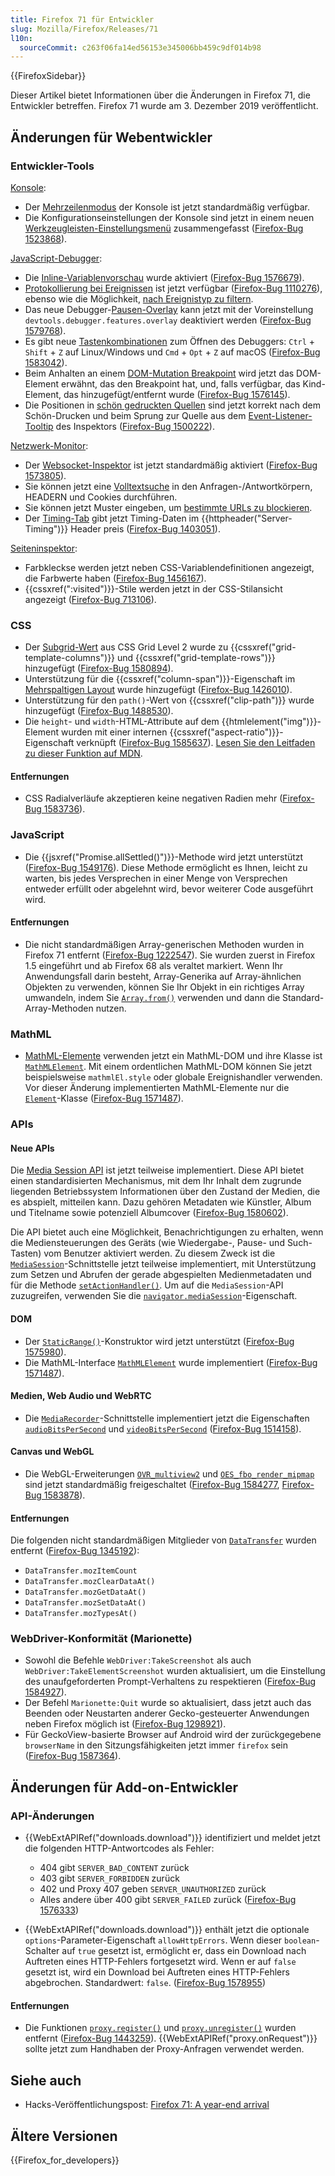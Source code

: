 ```yaml
---
title: Firefox 71 für Entwickler
slug: Mozilla/Firefox/Releases/71
l10n:
  sourceCommit: c263f06fa14ed56153e345006bb459c9df014b98
---
```


{{FirefoxSidebar}}

Dieser Artikel bietet Informationen über die Änderungen in Firefox 71, die Entwickler betreffen. Firefox 71 wurde am 3. Dezember 2019 veröffentlicht.

## Änderungen für Webentwickler

### Entwickler-Tools

[Konsole](https://firefox-source-docs.mozilla.org/devtools-user/web_console/index.html):

- Der [Mehrzeilenmodus](https://firefox-source-docs.mozilla.org/devtools-user/web_console/the_command_line_interpreter/index.html#multi-line-mode) der Konsole ist jetzt standardmäßig verfügbar.
- Die Konfigurationseinstellungen der Konsole sind jetzt in einem neuen [Werkzeugleisten-Einstellungsmenü](https://firefox-source-docs.mozilla.org/devtools-user/web_console/ui_tour/index.html#toolbar) zusammengefasst ([Firefox-Bug 1523868](https://bugzil.la/1523868)).

[JavaScript-Debugger](https://firefox-source-docs.mozilla.org/devtools-user/debugger/index.html):

- Die [Inline-Variablenvorschau](https://firefox-source-docs.mozilla.org/devtools-user/debugger/how_to/set_a_breakpoint/index.html#inline-variable-preview) wurde aktiviert ([Firefox-Bug 1576679](https://bugzil.la/1576679)).
- [Protokollierung bei Ereignissen](https://firefox-source-docs.mozilla.org/devtools-user/debugger/set_event_listener_breakpoints/index.html#logging-on-events) ist jetzt verfügbar ([Firefox-Bug 1110276](https://bugzil.la/1110276)), ebenso wie die Möglichkeit, [nach Ereignistyp zu filtern](https://firefox-source-docs.mozilla.org/devtools-user/debugger/set_event_listener_breakpoints/index.html#filter-by-event-type).
- Das neue Debugger-[Pausen-Overlay](https://firefox-source-docs.mozilla.org/devtools-user/debugger/how_to/step_through_code/index.html#pause-on-breakpoints-overlay) kann jetzt mit der Voreinstellung `devtools.debugger.features.overlay` deaktiviert werden ([Firefox-Bug 1579768](https://bugzil.la/1579768)).
- Es gibt neue [Tastenkombinationen](https://firefox-source-docs.mozilla.org/devtools-user/keyboard_shortcuts/index.html) zum Öffnen des Debuggers: `Ctrl` + `Shift` + `Z` auf Linux/Windows und `Cmd` + `Opt` + `Z` auf macOS ([Firefox-Bug 1583042](https://bugzil.la/1583042)).
- Beim Anhalten an einem [DOM-Mutation Breakpoint](https://firefox-source-docs.mozilla.org/devtools-user/debugger/break_on_dom_mutation/index.html) wird jetzt das DOM-Element erwähnt, das den Breakpoint hat, und, falls verfügbar, das Kind-Element, das hinzugefügt/entfernt wurde ([Firefox-Bug 1576145](https://bugzil.la/1576145)).
- Die Positionen in [schön gedruckten Quellen](https://firefox-source-docs.mozilla.org/devtools-user/debugger/how_to/pretty-print_a_minified_file/index.html) sind jetzt korrekt nach dem Schön-Drucken und beim Sprung zur Quelle aus dem [Event-Listener-Tooltip](https://firefox-source-docs.mozilla.org/devtools-user/page_inspector/how_to/examine_event_listeners/index.html) des Inspektors ([Firefox-Bug 1500222](https://bugzil.la/1500222)).

[Netzwerk-Monitor](https://firefox-source-docs.mozilla.org/devtools-user/network_monitor/index.html):

- Der [Websocket-Inspektor](https://firefox-source-docs.mozilla.org/devtools-user/network_monitor/inspecting_web_sockets/index.html) ist jetzt standardmäßig aktiviert ([Firefox-Bug 1573805](https://bugzil.la/1573805)).
- Sie können jetzt eine [Volltextsuche](https://firefox-source-docs.mozilla.org/devtools-user/network_monitor/request_list/index.html#search-in-requests) in den Anfragen-/Antwortkörpern, HEADERN und Cookies durchführen.
- Sie können jetzt Muster eingeben, um [bestimmte URLs zu blockieren](https://firefox-source-docs.mozilla.org/devtools-user/network_monitor/request_list/index.html#blocking-specific-urls).
- Der [Timing-Tab](https://firefox-source-docs.mozilla.org/devtools-user/network_monitor/request_details/index.html#timings) gibt jetzt Timing-Daten im {{httpheader("Server-Timing")}} Header preis ([Firefox-Bug 1403051](https://bugzil.la/1403051)).

[Seiteninspektor](https://firefox-source-docs.mozilla.org/devtools-user/page_inspector/index.html):

- Farbkleckse werden jetzt neben CSS-Variablendefinitionen angezeigt, die Farbwerte haben ([Firefox-Bug 1456167](https://bugzil.la/1456167)).
- {{cssxref(":visited")}}-Stile werden jetzt in der CSS-Stilansicht angezeigt ([Firefox-Bug 713106](https://bugzil.la/713106)).

### CSS

- Der [Subgrid-Wert](/de/docs/Web/CSS/CSS_grid_layout/Subgrid) aus CSS Grid Level 2 wurde zu {{cssxref("grid-template-columns")}} und {{cssxref("grid-template-rows")}} hinzugefügt ([Firefox-Bug 1580894](https://bugzil.la/1580894)).
- Unterstützung für die {{cssxref("column-span")}}-Eigenschaft im [Mehrspaltigen Layout](/de/docs/Web/CSS/CSS_multicol_layout) wurde hinzugefügt ([Firefox-Bug 1426010](https://bugzil.la/1426010)).
- Unterstützung für den `path()`-Wert von {{cssxref("clip-path")}} wurde hinzugefügt ([Firefox-Bug 1488530](https://bugzil.la/1488530)).
- Die `height`- und `width`-HTML-Attribute auf dem {{htmlelement("img")}}-Element wurden mit einer internen {{cssxref("aspect-ratio")}}-Eigenschaft verknüpft ([Firefox-Bug 1585637](https://bugzil.la/1585637)). [Lesen Sie den Leitfaden zu dieser Funktion auf MDN](/de/docs/Learn_web_development/Extensions/Performance/Multimedia#rendering_strategy_preventing_jank_when_loading_images).

#### Entfernungen

- CSS Radialverläufe akzeptieren keine negativen Radien mehr ([Firefox-Bug 1583736](https://bugzil.la/1583736)).

### JavaScript

- Die {{jsxref("Promise.allSettled()")}}-Methode wird jetzt unterstützt ([Firefox-Bug 1549176](https://bugzil.la/1549176)). Diese Methode ermöglicht es Ihnen, leicht zu warten, bis jedes Versprechen in einer Menge von Versprechen entweder erfüllt oder abgelehnt wird, bevor weiterer Code ausgeführt wird.

#### Entfernungen

- Die nicht standardmäßigen Array-generischen Methoden wurden in Firefox 71 entfernt ([Firefox-Bug 1222547](https://bugzil.la/1222547)). Sie wurden zuerst in Firefox 1.5 eingeführt und ab Firefox 68 als veraltet markiert. Wenn Ihr Anwendungsfall darin besteht, Array-Generika auf Array-ähnlichen Objekten zu verwenden, können Sie Ihr Objekt in ein richtiges Array umwandeln, indem Sie [`Array.from()`](/de/docs/Web/JavaScript/Reference/Global_Objects/Array/from) verwenden und dann die Standard-Array-Methoden nutzen.

### MathML

- [MathML-Elemente](/de/docs/Web/MathML/Reference/Element) verwenden jetzt ein MathML-DOM und ihre Klasse ist [`MathMLElement`](/de/docs/Web/API/MathMLElement). Mit einem ordentlichen MathML-DOM können Sie jetzt beispielsweise `mathmlEl.style` oder globale Ereignishandler verwenden. Vor dieser Änderung implementierten MathML-Elemente nur die [`Element`](/de/docs/Web/API/Element)-Klasse ([Firefox-Bug 1571487](https://bugzil.la/1571487)).

### APIs

#### Neue APIs

Die [Media Session API](/de/docs/Web/API/Media_Session_API) ist jetzt teilweise implementiert. Diese API bietet einen standardisierten Mechanismus, mit dem Ihr Inhalt dem zugrunde liegenden Betriebssystem Informationen über den Zustand der Medien, die es abspielt, mitteilen kann. Dazu gehören Metadaten wie Künstler, Album und Titelname sowie potenziell Albumcover ([Firefox-Bug 1580602](https://bugzil.la/1580602)).

Die API bietet auch eine Möglichkeit, Benachrichtigungen zu erhalten, wenn die Mediensteuerungen des Geräts (wie Wiedergabe-, Pause- und Such-Tasten) vom Benutzer aktiviert werden. Zu diesem Zweck ist die [`MediaSession`](/de/docs/Web/API/MediaSession)-Schnittstelle jetzt teilweise implementiert, mit Unterstützung zum Setzen und Abrufen der gerade abgespielten Medienmetadaten und für die Methode [`setActionHandler()`](/de/docs/Web/API/MediaSession/setActionHandler). Um auf die `MediaSession`-API zuzugreifen, verwenden Sie die [`navigator.mediaSession`](/de/docs/Web/API/Navigator/mediaSession)-Eigenschaft.

#### DOM

- Der [`StaticRange()`](/de/docs/Web/API/StaticRange/StaticRange)-Konstruktor wird jetzt unterstützt ([Firefox-Bug 1575980](https://bugzil.la/1575980)).
- Die MathML-Interface [`MathMLElement`](/de/docs/Web/API/MathMLElement) wurde implementiert ([Firefox-Bug 1571487](https://bugzil.la/1571487)).

#### Medien, Web Audio und WebRTC

- Die [`MediaRecorder`](/de/docs/Web/API/MediaRecorder)-Schnittstelle implementiert jetzt die Eigenschaften [`audioBitsPerSecond`](/de/docs/Web/API/MediaRecorder/audioBitsPerSecond) und [`videoBitsPerSecond`](/de/docs/Web/API/MediaRecorder/videoBitsPerSecond) ([Firefox-Bug 1514158](https://bugzil.la/1514158)).

#### Canvas und WebGL

- Die WebGL-Erweiterungen [`OVR_multiview2`](/de/docs/Web/API/OVR_multiview2) und [`OES_fbo_render_mipmap`](/de/docs/Web/API/OES_fbo_render_mipmap) sind jetzt standardmäßig freigeschaltet ([Firefox-Bug 1584277](https://bugzil.la/1584277), [Firefox-Bug 1583878](https://bugzil.la/1583878)).

#### Entfernungen

Die folgenden nicht standardmäßigen Mitglieder von [`DataTransfer`](/de/docs/Web/API/DataTransfer) wurden entfernt ([Firefox-Bug 1345192](https://bugzil.la/1345192)):

- `DataTransfer.mozItemCount`
- `DataTransfer.mozClearDataAt()`
- `DataTransfer.mozGetDataAt()`
- `DataTransfer.mozSetDataAt()`
- `DataTransfer.mozTypesAt()`

### WebDriver-Konformität (Marionette)

- Sowohl die Befehle `WebDriver:TakeScreenshot` als auch `WebDriver:TakeElementScreenshot` wurden aktualisiert, um die Einstellung des unaufgeforderten Prompt-Verhaltens zu respektieren ([Firefox-Bug 1584927](https://bugzil.la/1584927)).
- Der Befehl `Marionette:Quit` wurde so aktualisiert, dass jetzt auch das Beenden oder Neustarten anderer Gecko-gesteuerter Anwendungen neben Firefox möglich ist ([Firefox-Bug 1298921](https://bugzil.la/1298921)).
- Für GeckoView-basierte Browser auf Android wird der zurückgegebene `browserName` in den Sitzungsfähigkeiten jetzt immer `firefox` sein ([Firefox-Bug 1587364](https://bugzil.la/1587364)).

## Änderungen für Add-on-Entwickler

### API-Änderungen

- {{WebExtAPIRef("downloads.download")}} identifiziert und meldet jetzt die folgenden HTTP-Antwortcodes als Fehler:

  - 404 gibt `SERVER_BAD_CONTENT` zurück
  - 403 gibt `SERVER_FORBIDDEN` zurück
  - 402 und Proxy 407 geben `SERVER_UNAUTHORIZED` zurück
  - Alles andere über 400 gibt `SERVER_FAILED` zurück ([Firefox-Bug 1576333](https://bugzil.la/1576333))

- {{WebExtAPIRef("downloads.download")}} enthält jetzt die optionale `options`-Parameter-Eigenschaft `allowHttpErrors`. Wenn dieser `boolean`-Schalter auf `true` gesetzt ist, ermöglicht er, dass ein Download nach Auftreten eines HTTP-Fehlers fortgesetzt wird. Wenn er auf `false` gesetzt ist, wird ein Download bei Auftreten eines HTTP-Fehlers abgebrochen. Standardwert: `false`. ([Firefox-Bug 1578955](https://bugzil.la/1578955))

#### Entfernungen

- Die Funktionen [`proxy.register()`](/de/docs/Mozilla/Add-ons/WebExtensions/API/proxy) und [`proxy.unregister()`](/de/docs/Mozilla/Add-ons/WebExtensions/API/proxy) wurden entfernt ([Firefox-Bug 1443259](https://bugzil.la/1443259)). {{WebExtAPIRef("proxy.onRequest")}} sollte jetzt zum Handhaben der Proxy-Anfragen verwendet werden.

## Siehe auch

- Hacks-Veröffentlichungspost: [Firefox 71: A year-end arrival](https://hacks.mozilla.org/2019/12/firefox-71-a-year-end-arrival/)

## Ältere Versionen

{{Firefox_for_developers}}

